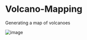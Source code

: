 # Volcano-Mapping
Generating a map of volcanoes

![image](https://user-images.githubusercontent.com/38110900/117384449-9afc0300-af00-11eb-9923-8ac313fddd49.png)

